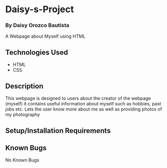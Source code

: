 # Daisy-s-Project

### By Daisy Orozco Bautista 
A Webpage about Myself using HTML


## Technologies Used

* HTML
*  CSS

## Description

This webpage is designed to users about the creator of the webpage (myself) it contains useful information about myself such as hobbies, past jobs etc. Lets the user know more about me as well as providing photos of my photography  

## Setup/Installation Requirements

## Known Bugs 
No Known Bugs 
